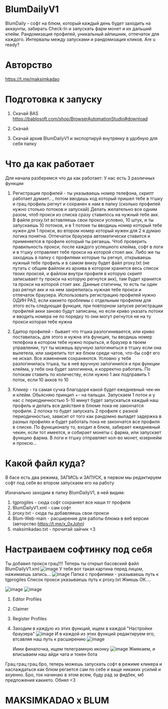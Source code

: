 # BlumDailyV1
BlumDaily - софт на блюм, который каждый день будет заходить на аккаунты, забирать Check-In и запускать фарм монет и их дальший клейм. Рандомизация профилей, уникальный айпишник, отпечаток для каждого. Интервалы между запусками и рандомизация кликов. Are u ready?

# Авторство
https://t.me/maksimkadao

# Подготовка к запуску

1) Скачай BAS
   https://bablosoft.com/shop/BrowserAutomationStudio#download

2) Скачай 

3) Скачай архив BlumDailyV1 и экспортируй внутрянку в удобную для себя папку

# Что да как работает

Для начала разберемся что да как работает:
У нас есть 3 различных функции

1) Регистрация профилей - ты указываешь номер телефона, скрипт работает думает..., потом вводишь код который пришел тебе в тгшку и грац профиль регнут и сохранен к нам в папку (сколько профилей нужно столько потоков и запускай) Делать желательно все одним разом, чтоб прокси из списка сразу ставилось на нужный тебе акк. В файле proxy.txt вставляешь свои прокси условно, 10 штук, и ты запускаешь 10 потоков, и в 1 потоке ты вводишь номер который тебе нужен для 1 прокси, во втором номер который нужен для 2 я думаю логика понятна. Отпечаток браузера автоматически ставится и применяется в профиле который ты регаешь. Чтоб проверить правильность прокси, после каждого успешного клейма, софт в логи и в тгшку отправляет тебе прокси на которой стоял акк. Либо же ты заходишь в папку с профилями которые ты регнул, открываешь нужный тебе профиль и в самом внизу будет файл proxy.txt (не путать с общим файлом из архива в котором хранится весь список твоих проксей, и файлом внутри профиля в которую скрипт записывает ту прокси на которую регнутся акк), там будет хранится та прокси на которой стоит акк. Данные статичны, то есть ты один раз регнул акк и на нем закрепилась нужная тебе прокси и отпечаток браузера.
Использовать регистрацию профилей нужно ОДИН РАЗ, если какието проблемы с отдельным профилем для этого есть следующая функция, при повторном запуске регистрации профилей акки заново будут записаны, но если криво указать потоки и вводить номера не по порядку то они могут регнутся не на ту прокси которая тебе нужна

2) Едитор профилей - бывает что тгшка разлогинивается, или криво поставилась, для этого и нужна эта функция, ты вводишь номер телефона в котором тебе нужно порыться, и браузер в твоем управлении, тут ты можешь вручную залогиниться в тгшку если она вылетела, или закрепить тот же блюм среди чатов, что-бы софт его не искал. Все изменения сохраняются. Условно у тебя разлогинилась тгшка, ты в неё вручную залогинился и при функции клейма, у тебя она будет залогинена, и корректно работать. По потокам ставить по количеству, если нужно 1 акк подправить 1 поток, если 10 акков то 10

3) Кликер - та самая сучка благодоря какой будет ежедневный чек-ин и клейм. Обьясняю принцип +- на пальцах. Запускаем 1 поток и у нас с периодничностью 5-10 минут будет запускаться каждый наш профиль и делать все действия в блюме пока не закончатся профиля. 2 потока то будет запускать 2 профиля с разной периодичностью, зависит от того как рандомно выпадет задержка в разных профилях и будет работать пока не закончатся все профиля в списке. По функционалу то, входит в блюм, забирает ежедневный чекин, если тот имеется, и собирает монеты с фарма, или запускает функцию фарма. В логи и тгшку отправляет кол-во монет, юзернейм и проксю...

# Какой файл куда?

В басе есть два режима, ЗАПИСЬ и ЗАПУСК, в первом мы редактируем софт под себя во втором запускаем его на работу

Изначально заходим в папку BlumDailyV1, в ней видим:
1) tgprogiles - сюда софт сохраняет все наши тг профиля
2) BlumDailyV1.xml - сам софт
3) proxy.txt - сюда ты добавляешь свои прокси
4) Blum-Web-main - расширение для работы блюма в веб версии (авторство https://t.me/x_0xJohn)
5) maksimkadao.txt - прочитай зайчик <3


# Настраиваем софтинку под себя
Ты добавил прокси грац!!!!
Теперь ты открыл басовский файл BlumDailyV1.xml
![image](https://github.com/user-attachments/assets/03717823-409f-4b87-8a4e-f7950983b8b9)
У тебя вот такая картина перед лицом, нажимаешь запись...
![image](https://github.com/user-attachments/assets/bf8b023d-342b-47ab-908b-d039275ab4f4)
Папка с профилями - указываешь путь к tgprogiles
Список прокси указываешь путь к proxy.txt
Жмешь ОК....

![image](https://github.com/user-attachments/assets/e9ba5c6a-6c50-4d6a-abb6-7f4936d4af05)
![image](https://github.com/user-attachments/assets/525dbe06-8958-4318-937b-07c769cfdaf5)
1) Editor Profiles 
2) Claimer
3) Register Profiles
4) Заходим в каждую из этих функций, ищем в каждой "Настройки браузера"
   ![image](https://github.com/user-attachments/assets/b68d4e4f-f1f7-4868-b640-8a5d63740b15)
   И в каждой из этих функций редактируем его, втсавляя наш путь к расширению
   ![image](https://github.com/user-attachments/assets/ee410e90-0ab7-4f64-a234-fa66cdaa2070)


   Ииии финалочка, ищем телеграмную иконку
   ![image](https://github.com/user-attachments/assets/cc43e014-b454-49fa-ba6f-8b4a96b4b901)
   Жмякаем, и вписываем наш айди чата и токен бота

Грац грац грац бро, теперь можешь запускать софт в режиме кликера и наслаждаться как блюм регается сам по себе и ваще никаких усилий и ахуенно. Бро, ток начинаю в этом всем, буду рад за фидбек, мб предложения какието. Обнял <3

# MAKSIMKADAO x BLUM








